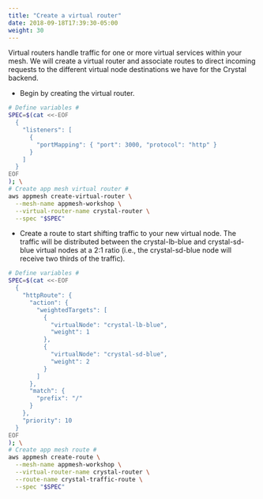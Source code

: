```yaml
---
title: "Create a virtual router"
date: 2018-09-18T17:39:30-05:00
weight: 30
---
```


Virtual routers handle traffic for one or more virtual services within your mesh. 
We will create a virtual router and associate routes to direct incoming requests to the different virtual node destinations we have for the Crystal backend.

* Begin by creating the virtual router.

```bash
# Define variables #
SPEC=$(cat <<-EOF
  { 
    "listeners": [
      {
        "portMapping": { "port": 3000, "protocol": "http" }
      }
    ]
  }
EOF
); \
# Create app mesh virtual router #
aws appmesh create-virtual-router \
  --mesh-name appmesh-workshop \
  --virtual-router-name crystal-router \
  --spec "$SPEC"
```

* Create a route to start shifting traffic to your new virtual node. The traffic will be distributed between the crystal-lb-blue and crystal-sd-blue virtual nodes at a 2:1 ratio (i.e., the crystal-sd-blue node will receive two thirds of the traffic).

```bash
# Define variables #
SPEC=$(cat <<-EOF
  { 
    "httpRoute": {
      "action": { 
        "weightedTargets": [
          {
            "virtualNode": "crystal-lb-blue",
            "weight": 1
          },
          {
            "virtualNode": "crystal-sd-blue",
            "weight": 2
          }
        ]
      },
      "match": {
        "prefix": "/"
      }
    },
    "priority": 10
  }
EOF
); \
# Create app mesh route #
aws appmesh create-route \
  --mesh-name appmesh-workshop \
  --virtual-router-name crystal-router \
  --route-name crystal-traffic-route \
  --spec "$SPEC"
```